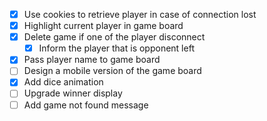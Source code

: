 -[x] Use cookies to retrieve player in case of connection lost
-[x] Highlight current player in game board
-[x] Delete game if one of the player disconnect
    -[x] Inform the player that is opponent left
-[x] Pass player name to game board
-[ ] Design a mobile version of the game board
-[x] Add dice animation
-[ ] Upgrade winner display
-[ ] Add game not found message
